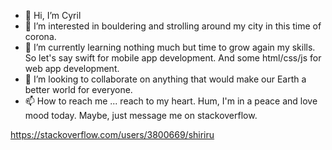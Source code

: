 - 👋 Hi, I’m Cyril
- 👀 I’m interested in bouldering and strolling around my city in this time of corona.
- 🌱 I’m currently learning nothing much but time to grow again my skills. So let's say swift for mobile app development. And some html/css/js for web app development.
- 💞️ I’m looking to collaborate on anything that would make our Earth a better world for everyone.
- 📫 How to reach me ... reach to my heart. Hum, I'm in a peace and love mood today.
Maybe, just message me on stackoverflow.

https://stackoverflow.com/users/3800669/shiriru

<!---
Shirirubboy/Shirirubboy is a ✨ special ✨ repository because its `README.md` (this file) appears on your GitHub profile.
You can click the Preview link to take a look at your changes.
--->
